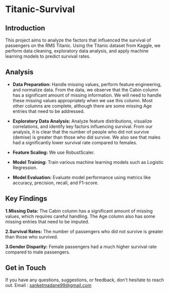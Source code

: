 # Titanic-Survival


## Introduction
This project aims to analyze the factors that influenced the survival of passengers on the RMS Titanic. Using the Titanic dataset from Kaggle, we perform data cleaning, exploratory data analysis, and apply machine learning models to predict survival rates.

## Analysis
- **Data Preparation:** Handle missing values, perform feature engineering, and normalize data.
  From the data, we observe that the Cabin column has a significant amount of missing 
  information. 
  We will need to handle these missing values appropriately when we use this column.
  Most other columns are complete, although there are some missing Age entries that need to be 
  addressed.

- **Exploratory Data Analysis:** Analyze feature distributions, visualize correlations, and 
  identify 
  key factors influencing survival.
  From our analysis, it is clear that the number of people who did not survive (demise) is 
  greater 
  than those who did survive.
  We also see that males had a significantly lower survival rate compared to females.

- **Feature Scaling:** We use RobustScaler.
  
- **Model Training:** Train various machine learning models such as Logistic Regression.
  
- **Model Evaluation:** Evaluate model performance using metrics like accuracy, precision, 
  recall, and F1-score.
  
## Key Findings
**1.Missing Data:** The Cabin column has a significant amount of missing values, which requires careful handling. The Age column also has some missing entries that need to be imputed.

**2.Survival Rates:** The number of passengers who did not survive is greater than those who survived.

**3.Gender Disparity:** Female passengers had a much higher survival rate compared to male passengers.

## Get in Touch
If you have any questions, suggestions, or feedback, don't hesitate to reach out.
Email : sanketmadane99@gmail.com
